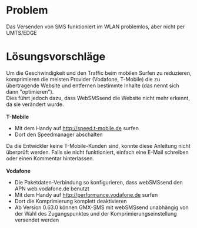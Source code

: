 # Problem #

Das Versenden von SMS funktioniert im WLAN problemlos, aber nicht per UMTS/EDGE

# Lösungsvorschläge #

Um die Geschwindigkeit und den Traffic beim mobilen Surfen zu reduzieren, komprimieren die meisten Provider (Vodafone, T-Mobile) die zu übertragende Website und entfernen bestimmte Inhalte (das nennt sich dann "optimieren").
<br>Dies führt jedoch dazu, dass WebSMSsend die Website nicht mehr erkennt, da sie verändert wurde.<br>
<br>
<b>T-Mobile</b>

<ul><li>Mit dem Handy auf <a href='http://speed.t-mobile.de'>http://speed.t-mobile.de</a> surfen<br>
</li><li>Dort den Speedmanager abschalten</li></ul>

Da die Entwickler keine T-Mobile-Kunden sind, konnte diese Anleitung nicht überprüft werden. Falls sie nicht funktioniert, einfach eine E-Mail schreiben oder einen Kommentar hinterlassen.<br>
<br>
<b>Vodafone</b>

<ul><li>Die Paketdaten-Verbindung so konfigurieren, dass webSMSsend den APN web.vodafone.de benutzt<br>
</li><li>Mit dem Handy auf <a href='http://performance.vodafone.de'>http://performance.vodafone.de</a> surfen<br>
</li><li>Dort die Komprimierung komplett deaktivieren<br>
</li><li>Ab Version 0.63.0 können GMX-SMS mit webSMSsend unabhängig von der Wahl des Zugangspunktes und der Komprimierungseinstellung versendet werden